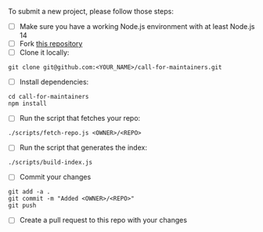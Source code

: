 To submit a new project, please follow those steps:

* [ ] Make sure you have a working Node.js environment with at least Node.js 14
* [ ] Fork [this repository](https://github.com/suda/call-for-maintainers)
* [ ] Clone it locally:
```
git clone git@github.com:<YOUR_NAME>/call-for-maintainers.git
```
* [ ] Install dependencies:
```
cd call-for-maintainers
npm install
```
* [ ] Run the script that fetches your repo:
```
./scripts/fetch-repo.js <OWNER>/<REPO>
```
* [ ] Run the script that generates the index:
```
./scripts/build-index.js
```
* [ ] Commit your changes
```
git add -a .
git commit -m "Added <OWNER>/<REPO>"
git push
```
* [ ] Create a pull request to this repo with your changes